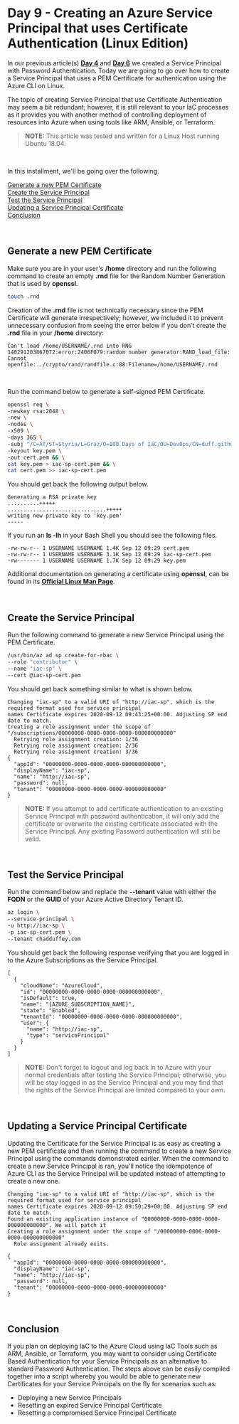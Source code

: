 # Day 9 - Creating an Azure Service Principal that uses Certificate Authentication (Linux Edition)

In our previous article(s) **[Day 4](https://github.com/starkfell/100DaysOfIaC/blob/master/articles/day.4.creating.a.service.principal.linux.in.plain.english.md)** and **[Day 6](https://github.com/starkfell/100DaysOfIaC/blob/master/articles/day.6.creating.a.service.principal.windows.in.plain.english.md)** we created a Service Principal with Password Authentication. Today we are going to go over how to create a Service Principal that uses a PEM Certificate for authentication using the Azure CLI on Linux.

The topic of creating Service Principal that use Certificate Authentication may seem a bit redundant; however, it is still relevant to your IaC processes as it provides you with another method of controlling deployment of resources into Azure when using tools like ARM, Ansible, or Terraform.

> **NOTE:** This article was tested and written for a Linux Host running Ubuntu 18.04.

<br />

In this installment, we'll be going over the following.

[Generate a new PEM Certificate](#generate-a-new-pem-certificate)<br />
[Create the Service Principal](#create-the-service-principal)<br />
[Test the Service Principal](#test-the-service-principal)<br />
[Updating a Service Principal Certificate](#updating-a-service-principal-certificate)<br />
[Conclusion](#conclusion)<br />

<br />

## Generate a new PEM Certificate

Make sure you are in your user's **/home** directory and run the following command to create an empty **.rnd** file for the Random Number Generation that is used by **openssl**.

```bash
touch .rnd
```

Creation of the **.rnd** file is not technically necessary since the PEM Certificate will generate irrespectively; however, we included it to prevent unnecessary confusion from seeing the error below if you don't create the **.rnd** file in your **/home** directory:

```console
Can't load /home/USERNAME/.rnd into RNG
140291203867072:error:2406F079:random number generator:RAND_load_file:
Cannot openfile:../crypto/rand/randfile.c:88:Filename=/home/USERNAME/.rnd
```

<br />

Run the command below to generate a self-signed PEM Certificate.

```bash
openssl req \
-newkey rsa:2048 \
-new \
-nodes \
-x509 \
-days 365 \
-subj "/C=AT/ST=Styria/L=Graz/O=100 Days of IaC/OU=DevOps/CN=duff.github.io" \
-keyout key.pem \
-out cert.pem && \
cat key.pem > iac-sp-cert.pem && \
cat cert.pem >> iac-sp-cert.pem
```

You should get back the following output below.

```console
Generating a RSA private key
..........+++++
...............................+++++
writing new private key to 'key.pem'
-----
```

If you run an **ls -lh** in your Bash Shell you should see the following files.

```console
-rw-rw-r-- 1 USERNAME USERNAME 1.4K Sep 12 09:29 cert.pem
-rw-rw-r-- 1 USERNAME USERNAME 3.1K Sep 12 09:29 iac-sp-cert.pem
-rw------- 1 USERNAME USERNAME 1.7K Sep 12 09:29 key.pem
```

Additional documentation on generating a certificate using **openssl**, can be found in its **[Official Linux Man Page](https://linux.die.net/man/1/req)**.

<br />

## Create the Service Principal

Run the following command to generate a new Service Principal using the PEM Certificate.

```bash
/usr/bin/az ad sp create-for-rbac \
--role "contributor" \
--name "iac-sp" \
--cert @iac-sp-cert.pem
```

You should get back something similar to what is shown below.

```console
Changing "iac-sp" to a valid URI of "http://iac-sp", which is the required format used for service principal
names Certificate expires 2020-09-12 09:43:25+00:00. Adjusting SP end date to match.
Creating a role assignment under the scope of "/subscriptions/00000000-0000-0000-0000-000000000000"
  Retrying role assignment creation: 1/36
  Retrying role assignment creation: 2/36
  Retrying role assignment creation: 3/36
{
  "appId": "00000000-0000-0000-0000-000000000000",
  "displayName": "iac-sp",
  "name": "http://iac-sp",
  "password": null,
  "tenant": "00000000-0000-0000-0000-000000000000"
}
```

> **NOTE:** If you attempt to add certificate authentication to an existing Service Principal with password authentication, it will only add the certificate or overwrite the existing certificate associated with the Service Principal. Any existing Password authentication will still be valid.

<br />

## Test the Service Principal

Run the command below and replace the **--tenant** value with either the **FQDN** or the **GUID** of your Azure Active Directory Tenant ID.

```bash
az login \
--service-principal \
-u http://iac-sp \
-p iac-sp-cert.pem \
--tenant chadduffey.com
```

You should get back the following response verifying that you are logged in to the Azure Subscriptions as the Service Principal.

```console
[
  {
    "cloudName": "AzureCloud",
    "id": "00000000-0000-0000-0000-000000000000",
    "isDefault": true,
    "name": "{AZURE_SUBSCRIPTION_NAME}",
    "state": "Enabled",
    "tenantId": "00000000-0000-0000-0000-000000000000",
    "user": {
      "name": "http://iac-sp",
      "type": "servicePrincipal"
    }
  }
]
```

> **NOTE:** Don't forget to logout and log back in to Azure with your normal credentials after testing the Service Principal; otherwise, you will be stay logged in as the Service Principal and you may find that the rights of the Service Principal are limited compared to your own.

<br />

## Updating a Service Principal Certificate

Updating the Certificate for the Service Principal is as easy as creating a new PEM certificate and then running the command to create a new Service Principal using the commands demonstrated earlier. When the command to create a new Service Principal is ran, you'll notice the idempotence of Azure CLI as the Service Principal will be updated instead of attempting to create a new one.

```console
Changing "iac-sp" to a valid URI of "http://iac-sp", which is the required format used for service principal
names Certificate expires 2020-09-12 09:50:29+00:00. Adjusting SP end date to match.
Found an existing application instance of "00000000-0000-0000-0000-000000000000". We will patch it
Creating a role assignment under the scope of "/00000000-0000-0000-0000-000000000000"
  Role assignment already exits.

{
  "appId": "00000000-0000-0000-0000-000000000000",
  "displayName": "iac-sp",
  "name": "http://iac-sp",
  "password": null,
  "tenant": "00000000-0000-0000-0000-000000000000"
}
```

<br />

## Conclusion

If you plan on deploying IaC to the Azure Cloud using IaC Tools such as ARM, Ansible, or Terraform, you may want to consider using Certificate Based Authentication for your Service Principals as an alternative to standard Password Authentication. The steps above can be easily compiled together into a script whereby you would be able to generate new Certificates for your Service Principals on the fly for scenarios such as:

* Deploying a new Service Principals
* Resetting an expired Service Principal Certificate
* Resetting a compromised Service Principal Certificate
